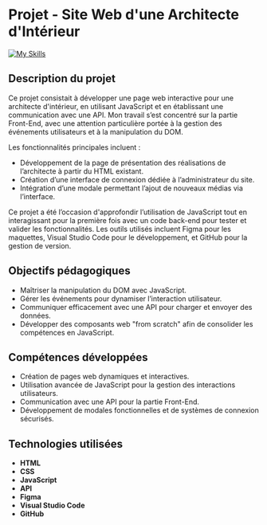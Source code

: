 # Projet - Site Web d'une Architecte d'Intérieur

[![My Skills](https://skillicons.dev/icons?i=html,css,js)](https://skillicons.dev)

## Description du projet
Ce projet consistait à développer une page web interactive pour une architecte d'intérieur, en utilisant JavaScript et en établissant une communication avec une API. Mon travail s’est concentré sur la partie Front-End, avec une attention particulière portée à la gestion des événements utilisateurs et à la manipulation du DOM.

Les fonctionnalités principales incluent : 

- Développement de la page de présentation des réalisations de l’architecte à partir du HTML existant.
- Création d’une interface de connexion dédiée à l’administrateur du site.
- Intégration d’une modale permettant l’ajout de nouveaux médias via l’interface.

Ce projet a été l’occasion d'approfondir l’utilisation de JavaScript tout en interagissant pour la première fois avec un code back-end pour tester et valider les fonctionnalités. Les outils utilisés incluent Figma pour les maquettes, Visual Studio Code pour le développement, et GitHub pour la gestion de version.

## Objectifs pédagogiques

- Maîtriser la manipulation du DOM avec JavaScript.
- Gérer les événements pour dynamiser l’interaction utilisateur.
- Communiquer efficacement avec une API pour charger et envoyer des données.
- Développer des composants web "from scratch" afin de consolider les compétences en JavaScript.

## Compétences développées

- Création de pages web dynamiques et interactives.
- Utilisation avancée de JavaScript pour la gestion des interactions utilisateurs.
- Communication avec une API pour la partie Front-End.
- Développement de modales fonctionnelles et de systèmes de connexion sécurisés.

## Technologies utilisées

- **HTML**
- **CSS**
- **JavaScript**
- **API** 
- **Figma** 
- **Visual Studio Code**
- **GitHub** 
